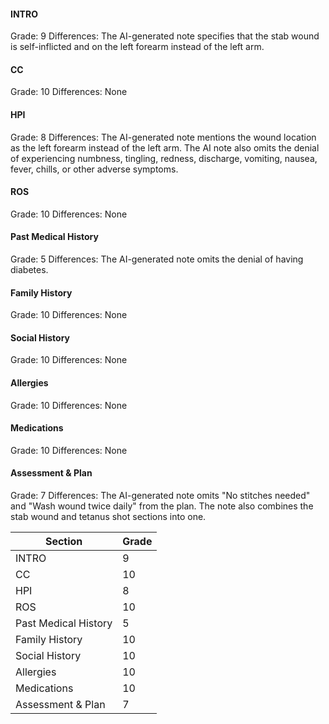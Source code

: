 #### INTRO
Grade: 9
Differences: The AI-generated note specifies that the stab wound is self-inflicted and on the left forearm instead of the left arm.

#### CC
Grade: 10
Differences: None

#### HPI
Grade: 8
Differences: The AI-generated note mentions the wound location as the left forearm instead of the left arm. The AI note also omits the denial of experiencing numbness, tingling, redness, discharge, vomiting, nausea, fever, chills, or other adverse symptoms.

#### ROS
Grade: 10
Differences: None

#### Past Medical History
Grade: 5
Differences: The AI-generated note omits the denial of having diabetes.

#### Family History
Grade: 10
Differences: None

#### Social History
Grade: 10
Differences: None

#### Allergies
Grade: 10
Differences: None

#### Medications
Grade: 10
Differences: None

#### Assessment & Plan
Grade: 7
Differences: The AI-generated note omits "No stitches needed" and "Wash wound twice daily" from the plan. The note also combines the stab wound and tetanus shot sections into one.

| Section           | Grade |
|-------------------|-------|
| INTRO             | 9     |
| CC                | 10    |
| HPI               | 8     |
| ROS               | 10    |
| Past Medical History | 5  |
| Family History    | 10    |
| Social History    | 10    |
| Allergies         | 10    |
| Medications       | 10    |
| Assessment & Plan | 7     |